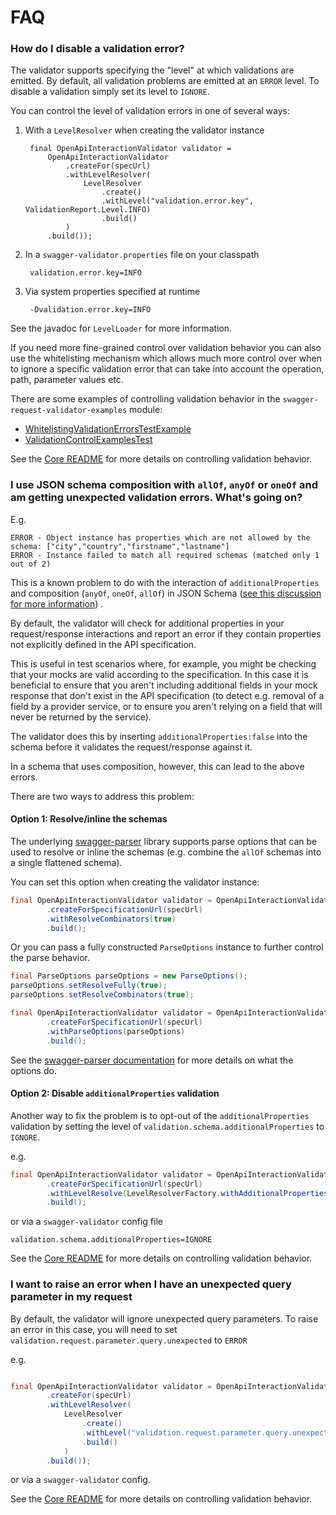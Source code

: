 # FAQ

### How do I disable a validation error?

The validator supports specifying the "level" at which validations are emitted. By default, all validation problems are
emitted at an `ERROR` level. To disable a validation simply set its level to `IGNORE`.

You can control the level of validation errors in one of several ways:

1. With a `LevelResolver` when creating the validator instance

        final OpenApiInteractionValidator validator = 
            OpenApiInteractionValidator
                .createFor(specUrl)
                .withLevelResolver(
                    LevelResolver
                        .create()
                        .withLevel("validation.error.key", ValidationReport.Level.INFO)
                        .build()
                )      
            .build());

2. In a `swagger-validator.properties` file on your classpath

        validation.error.key=INFO

3. Via system properties specified at runtime

        -Dvalidation.error.key=INFO

See the javadoc for `LevelLoader` for more information.

If you need more fine-grained control over validation behavior you can also use the whitelisting mechanism which allows
much more control over when to ignore a specific validation error that can take into account the operation, path,
parameter values etc.

There are some examples of controlling validation behavior in the `swagger-request-validator-examples` module:

- [WhitelistingValidationErrorsTestExample](https://bitbucket.org/atlassian/swagger-request-validator/src/master/swagger-request-validator-examples/src/test/java/com/atlassian/oai/validator/examples/whitelist/WhitelistingValidationErrorsTestExample.java)
- [ValidationControlExamplesTest](https://bitbucket.org/atlassian/swagger-request-validator/src/master/swagger-request-validator-examples/src/test/java/com/atlassian/oai/validator/examples/validationcontrol/ValidationControlExamplesTest.java)

See the [Core README](../swagger-request-validator-core/README.md) for more details on controlling validation behavior.

### I use JSON schema composition with `allOf`, `anyOf` or `oneOf` and am getting unexpected validation errors. What's going on?

E.g.

```
ERROR - Object instance has properties which are not allowed by the schema: ["city","country","firstname","lastname"] 
ERROR - Instance failed to match all required schemas (matched only 1 out of 2)
```

This is a known problem to do with the interaction of `additionalProperties` and composition (`anyOf`, `oneOf`, `allOf`)
in JSON
Schema ([see this discussion for more information](http://stackoverflow.com/questions/22689900/json-schema-allof-with-additionalproperties))
.

By default, the validator will check for additional properties in your request/response interactions and report an error
if they contain properties not explicitly defined in the API specification.

This is useful in test scenarios where, for example, you might be checking that your mocks are valid according to the
specification. In this case it is beneficial to ensure that you aren't including additional fields in your mock response
that don't exist in the API specification (to detect e.g. removal of a field by a provider service, or to ensure you
aren't relying on a field that will never be returned by the service).

The validator does this by inserting `additionalProperties:false` into the schema before it validates the
request/response against it.

In a schema that uses composition, however, this can lead to the above errors.

There are two ways to address this problem:

#### Option 1: Resolve/inline the schemas

The underlying [swagger-parser](https://github.com/swagger-api/swagger-parser#3-flatten) library supports parse options
that can be used to resolve or inline the schemas (e.g. combine the `allOf` schemas into a single flattened schema).

You can set this option when creating the validator instance:

```java
final OpenApiInteractionValidator validator = OpenApiInteractionValidator
        .createForSpecificationUrl(specUrl)
        .withResolveCombinators(true)
        .build();
```

Or you can pass a fully constructed `ParseOptions` instance to further control the parse behavior.

```java
final ParseOptions parseOptions = new ParseOptions();
parseOptions.setResolveFully(true);
parseOptions.setResolveCombinators(true);

final OpenApiInteractionValidator validator = OpenApiInteractionValidator
        .createForSpecificationUrl(specUrl)
        .withParseOptions(parseOptions)
        .build();
```

See the [swagger-parser documentation](https://github.com/swagger-api/swagger-parser#3-flatten) for more details on what
the options do.

#### Option 2: Disable `additionalProperties` validation

Another way to fix the problem is to opt-out of the `additionalProperties` validation by setting the level of
`validation.schema.additionalProperties` to `IGNORE`.

e.g.

```java
final OpenApiInteractionValidator validator = OpenApiInteractionValidator
        .createForSpecificationUrl(specUrl)
        .withLevelResolve(LevelResolverFactory.withAdditionalPropertiesIgnored())
        .build();
```

or via a `swagger-validator` config file

```
validation.schema.additionalProperties=IGNORE
```

See the [Core README](../swagger-request-validator-core/README.md) for more details on controlling validation behavior.

### I want to raise an error when I have an unexpected query parameter in my request

By default, the validator will ignore unexpected query parameters. To raise an error in this case, you will need to
set `validation.request.parameter.query.unexpected` to `ERROR`

e.g.

```java

final OpenApiInteractionValidator validator = OpenApiInteractionValidator
        .createFor(specUrl)
        .withLevelResolver(
            LevelResolver
                .create()
                .withLevel("validation.request.parameter.query.unexpected", ValidationReport.Level.ERROR)
                .build()
            )   
        .build());
```

or via a `swagger-validator` config.

See the [Core README](../swagger-request-validator-core/README.md) for more details on controlling validation behavior.